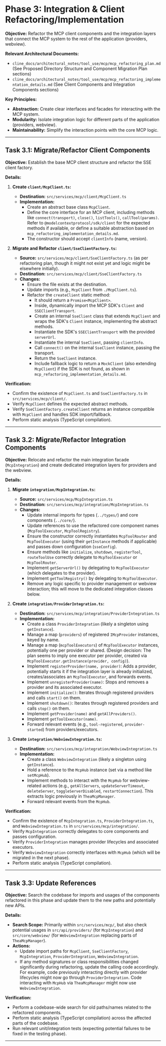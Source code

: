 # Phase 3: Integration & Client Refactoring/Implementation

**Objective:** Refactor the MCP client components and the integration layers that connect the MCP system to the rest of the application (providers, webview).

**Relevant Architectural Documents:**

- `cline_docs/architectural_notes/tool_use/mcp/mcp_refactoring_plan.md` (See Proposed Directory Structure and Component Migration Plan sections)
- `cline_docs/architectural_notes/tool_use/mcp/mcp_refactoring_implementation_details.md` (See Client Components and Integration Components sections)

**Key Principles:**

- **Abstraction:** Create clear interfaces and facades for interacting with the MCP system.
- **Modularity:** Isolate integration logic for different parts of the application (providers, webview).
- **Maintainability:** Simplify the interaction points with the core MCP logic.

---

## Task 3.1: Migrate/Refactor Client Components

**Objective:** Establish the base MCP client structure and refactor the SSE client factory.

**Details:**

1.  **Create `client/McpClient.ts`:**

    - **Destination:** `src/services/mcp/client/McpClient.ts`
    - **Implementation:**
        - Create an abstract base class `McpClient`.
        - Define the core interface for an MCP client, including methods like `connect(transport)`, `close()`, `listTools()`, `callTool(params)`. Refer to `@modelcontextprotocol/sdk/client` for the expected methods if available, or define a suitable abstraction based on `mcp_refactoring_implementation_details.md`.
        - The constructor should accept `clientInfo` (name, version).

2.  **Migrate and Refactor `client/SseClientFactory.ts`:**
    - **Source:** `src/services/mcp/client/SseClientFactory.ts` (as per refactoring plan, though it might not exist yet and logic might be elsewhere initially).
    - **Destination:** `src/services/mcp/client/SseClientFactory.ts`
    - **Changes:**
        - Ensure the file exists at the destination.
        - Update imports (e.g., `McpClient` from `./McpClient.ts`).
        - Refactor the `createClient` static method:
            - It should return a `Promise<McpClient>`.
            - Inside, dynamically import the MCP SDK's `Client` and `SSEClientTransport`.
            - Create an internal `SseClient` class that extends `McpClient` and wraps the SDK's `Client` instance, implementing the abstract methods.
            - Instantiate the SDK's `SSEClientTransport` with the provided `serverUrl`.
            - Instantiate the internal `SseClient`, passing `clientInfo`.
            - Call `connect()` on the internal `SseClient` instance, passing the transport.
            - Return the `SseClient` instance.
            - Include fallback logic to return a `MockClient` (also extending `McpClient`) if the SDK is not found, as shown in `mcp_refactoring_implementation_details.md`.

**Verification:**

- Confirm the existence of `McpClient.ts` and `SseClientFactory.ts` in `src/services/mcp/client/`.
- Verify `McpClient` defines the expected abstract methods.
- Verify `SseClientFactory.createClient` returns an instance compatible with `McpClient` and handles SDK import/fallback.
- Perform static analysis (TypeScript compilation).

---

## Task 3.2: Migrate/Refactor Integration Components

**Objective:** Relocate and refactor the main integration facade (`McpIntegration`) and create dedicated integration layers for providers and the webview.

**Details:**

1.  **Migrate `integration/McpIntegration.ts`:**

    - **Source:** `src/services/mcp/McpIntegration.ts`
    - **Destination:** `src/services/mcp/integration/McpIntegration.ts`
    - **Changes:**
        - Update internal imports for types (`../types/`) and core components (`../core/`).
        - Update references to use the refactored core component names (`McpToolExecutor`, `McpToolRegistry`).
        - Ensure the constructor correctly instantiates `McpToolRouter` and `McpToolExecutor` (using their `getInstance` methods if applicable) and passes down configuration (`sseConfig`).
        - Ensure methods like `initialize`, `shutdown`, `registerTool`, `routeToolUse` correctly delegate to `McpToolExecutor` or `McpToolRouter`.
        - Implement `getServerUrl()` by delegating to `McpToolExecutor` (which delegates to the provider).
        - Implement `getToolRegistry()` by delegating to `McpToolExecutor`.
        - Remove any logic specific to provider management or webview interaction; this will move to the dedicated integration classes below.

2.  **Create `integration/ProviderIntegration.ts`:**

    - **Destination:** `src/services/mcp/integration/ProviderIntegration.ts`
    - **Implementation:**
        - Create a class `ProviderIntegration` (likely a singleton using `getInstance`).
        - Manage a map (`providers`) of registered `IMcpProvider` instances, keyed by name.
        - Manage a map (`mcpToolExecutors`) of `McpToolExecutor` instances, potentially one per provider or shared. (Design decision: The plan seems to imply one executor per provider, created via `McpToolExecutor.getInstance(provider, config)`).
        - Implement `registerProvider(name, provider)`: Adds a provider, potentially starts it if the integration layer is already initialized, creates/associates an `McpToolExecutor`, and forwards events.
        - Implement `unregisterProvider(name)`: Stops and removes a provider and its associated executor.
        - Implement `initialize()`: Iterates through registered providers and calls `start()` on them.
        - Implement `shutdown()`: Iterates through registered providers and calls `stop()` on them.
        - Implement `getProvider(name)` and `getAllProviders()`.
        - Implement `getToolExecutor(name)`.
        - Forward relevant events (e.g., `tool-registered`, `provider-started`) from providers/executors.

3.  **Create `integration/WebviewIntegration.ts`:**
    - **Destination:** `src/services/mcp/integration/WebviewIntegration.ts`
    - **Implementation:**
        - Create a class `WebviewIntegration` (likely a singleton using `getInstance`).
        - Hold a reference to the `McpHub` instance (set via a method like `setMcpHub`).
        - Implement methods to interact with the `McpHub` for webview-related actions (e.g., `getAllServers`, `updateServerTimeout`, `deleteServer`, `toggleServerDisabled`, `restartConnection`). This extracts logic previously in `TheaMcpManager`.
        - Forward relevant events from the `McpHub`.

**Verification:**

- Confirm the existence of `McpIntegration.ts`, `ProviderIntegration.ts`, and `WebviewIntegration.ts` in `src/services/mcp/integration/`.
- Verify `McpIntegration` correctly delegates to core components and passes configuration.
- Verify `ProviderIntegration` manages provider lifecycles and associated executors.
- Verify `WebviewIntegration` correctly interfaces with `McpHub` (which will be migrated in the next phase).
- Perform static analysis (TypeScript compilation).

---

## Task 3.3: Update References

**Objective:** Search the codebase for imports and usages of the components refactored in this phase and update them to the new paths and potentially new APIs.

**Details:**

- **Search Scope:** Primarily within `src/services/mcp/`, but also check potential usages in `src/api/providers/` (for `McpIntegration`) and `src/core/webview/` (for `WebviewIntegration` replacing parts of `TheaMcpManager`).
- **Actions:**
    - Update import paths for `McpClient`, `SseClientFactory`, `McpIntegration`, `ProviderIntegration`, `WebviewIntegration`.
    - If any method signatures or class responsibilities changed significantly during refactoring, update the calling code accordingly. For example, code previously interacting directly with provider lifecycles might now go through `ProviderIntegration`. Code interacting with `McpHub` via `TheaMcpManager` might now use `WebviewIntegration`.

**Verification:**

- Perform a codebase-wide search for old paths/names related to the refactored components.
- Perform static analysis (TypeScript compilation) across the affected parts of the codebase.
- Run relevant unit/integration tests (expecting potential failures to be fixed in the testing phase).

---
